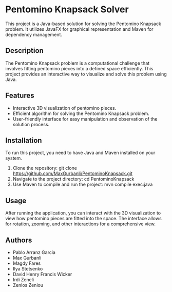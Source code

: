 # Pentomino Knapsack Solver

This project is a Java-based solution for solving the Pentomino Knapsack problem. It utilizes JavaFX for graphical representation and Maven for dependency management.

## Description

The Pentomino Knapsack problem is a computational challenge that involves fitting pentomino pieces into a defined space efficiently. This project provides an interactive way to visualize and solve this problem using Java.

## Features

- Interactive 3D visualization of pentomino pieces.
- Efficient algorithm for solving the Pentomino Knapsack problem.
- User-friendly interface for easy manipulation and observation of the solution process.

## Installation

To run this project, you need to have Java and Maven installed on your system.

1. Clone the repository:
   git clone https://github.com/MaxGurbanli/PentominoKnapsack.git
2. Navigate to the project directory:
   cd PentominoKnapsack
3. Use Maven to compile and run the project:
   mvn compile exec:java

## Usage

After running the application, you can interact with the 3D visualization to view how pentomino pieces are fitted into the space. The interface allows for rotation, zooming, and other interactions for a comprehensive view.

## Authors

- Pablo Arranz Garcia
- Max Gurbanli
- Magdy Fares
- Ilya Stetsenko
- David Henry Francis Wicker
- Irdi Zeneli
- Zenios Zeniou
